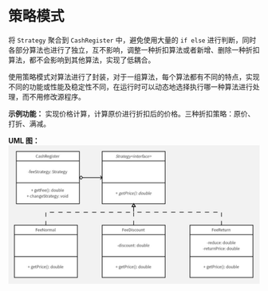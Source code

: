 # 策略模式
将 `Strategy` 聚合到 `CashRegister` 中，避免使用大量的 `if else` 进行判断，同时各部分算法也进行了独立，互不影响，调整一种折扣算法或者新增、删除一种折扣算法，都不会影响到其他算法，实现了低耦合。

使用策略模式对算法进行了封装，对于一组算法，每个算法都有不同的特点，实现不同的功能或性能及稳定性不同，在运行时可以动态地选择执行哪一种算法进行处理，而不用修改源程序。

**示例功能：**
实现价格计算，计算原价进行折扣后的价格。三种折扣策略：原价、打折、满减。

**UML 图：**
![uml](uml.jpg)
